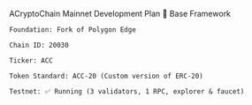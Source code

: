 
ACryptoChain Mainnet Development Plan
🔗 Base Framework

    Foundation: Fork of Polygon Edge

    Chain ID: 20030

    Ticker: ACC

    Token Standard: ACC-20 (Custom version of ERC-20)

    Testnet: ✅ Running (3 validators, 1 RPC, explorer & faucet)
